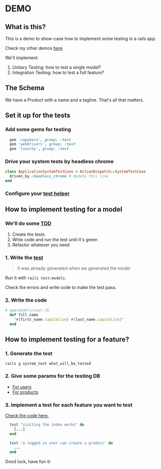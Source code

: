 # DEMO

## What is this?

This is a demo to show-case how to implement some testing in a rails app.

Check my other demos [here](https://github.com/andrerferrer/dedemos#ded%C3%A9mos)

We'll implement:

1. Unitary Testing: how to test a single model?
2. Integration Testing: how to test a full feature?

## The Schema

We have a Product with a name and a tagline. That's all that matters.

## Set it up for the tests

### Add some gems for testing
```ruby
  gem 'capybara', group: :test
  gem 'webdrivers', group: :test
  gem 'launchy', group: :test
```

### Drive your system tests by headless chrome
```ruby
class ApplicationSystemTestCase < ActionDispatch::SystemTestCase
  driven_by :headless_chrome # Update this line
end
```

### Configure your [test helper](https://github.com/andrerferrer/basic-testing-demo/blob/master/test/test_helper.rb)

## How to implement testing for a model

### We'll do some [TDD](https://www.freecodecamp.org/news/test-driven-development-what-it-is-and-what-it-is-not-41fa6bca02a2/)

1. Create the tests
2. Write code and run the test until it's green
3. Refactor whatever you need

### 1. Write the [test](https://github.com/andrerferrer/basic-testing-demo/blob/master/test/models/user_test.rb)
> It was already generated when we generated the model

Run it with `rails test:models`.

Check the errors and write code to make the test pass.

### 2. Write the code
```ruby
# app/models/user.rb
  def full_name
    "#{first_name.capitalize} #{last_name.capitalize}"
  end
```

## How to implement testing for a feature?

### 1. Generate the test
```
rails g system_test what_will_be_tested
```

### 2. Give some params for the testing DB
* [For users](https://github.com/andrerferrer/basic-testing-demo/blob/master/test/fixtures/users.yml)
* [For products](https://github.com/andrerferrer/basic-testing-demo/blob/master/test/fixtures/products.yml)

### 3. Implement a test for each feature you want to test

[Check the code here.](https://github.com/andrerferrer/basic-testing-demo/blob/master/test/system/products_test.rb)
```ruby
  test "visiting the index works" do
    [...]
  end
  
  test 'a logged in user can create a product' do
    ...
  end
```


Good luck, have fun 🤓
